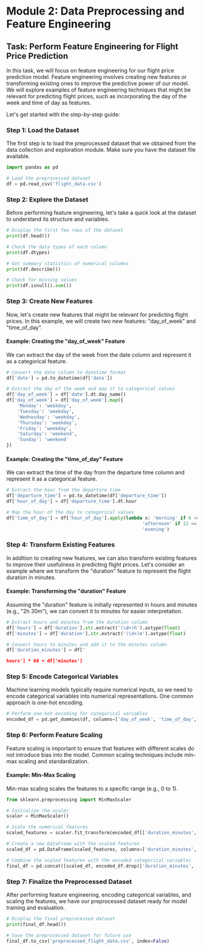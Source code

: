 # Module 2: Data Preprocessing and Feature Engineering

## Task: Perform Feature Engineering for Flight Price Prediction

In this task, we will focus on feature engineering for our flight price prediction model. Feature engineering involves creating new features or transforming existing ones to improve the predictive power of our model. We will explore examples of feature engineering techniques that might be relevant for predicting flight prices, such as incorporating the day of the week and time of day as features.

Let's get started with the step-by-step guide:

### Step 1: Load the Dataset

The first step is to load the preprocessed dataset that we obtained from the data collection and exploration module. Make sure you have the dataset file available.

```python
import pandas as pd

# Load the preprocessed dataset
df = pd.read_csv('flight_data.csv')
```

### Step 2: Explore the Dataset

Before performing feature engineering, let's take a quick look at the dataset to understand its structure and variables.

```python
# Display the first few rows of the dataset
print(df.head())

# Check the data types of each column
print(df.dtypes)

# Get summary statistics of numerical columns
print(df.describe())

# Check for missing values
print(df.isnull().sum())
```

### Step 3: Create New Features

Now, let's create new features that might be relevant for predicting flight prices. In this example, we will create two new features: "day_of_week" and "time_of_day".

#### Example: Creating the "day_of_week" Feature

We can extract the day of the week from the date column and represent it as a categorical feature.

```python
# Convert the date column to datetime format
df['date'] = pd.to_datetime(df['date'])

# Extract the day of the week and map it to categorical values
df['day_of_week'] = df['date'].dt.day_name()
df['day_of_week'] = df['day_of_week'].map({
    'Monday': 'weekday',
    'Tuesday': 'weekday',
    'Wednesday': 'weekday',
    'Thursday': 'weekday',
    'Friday': 'weekday',
    'Saturday': 'weekend',
    'Sunday': 'weekend'
})
```

#### Example: Creating the "time_of_day" Feature

We can extract the time of the day from the departure time column and represent it as a categorical feature.

```python
# Extract the hour from the departure time
df['departure_time'] = pd.to_datetime(df['departure_time'])
df['hour_of_day'] = df['departure_time'].dt.hour

# Map the hour of the day to categorical values
df['time_of_day'] = df['hour_of_day'].apply(lambda x: 'morning' if 6 <= x < 12 else
                                                  'afternoon' if 12 <= x < 18 else
                                                  'evening')
```

### Step 4: Transform Existing Features

In addition to creating new features, we can also transform existing features to improve their usefulness in predicting flight prices. Let's consider an example where we transform the "duration" feature to represent the flight duration in minutes.

#### Example: Transforming the "duration" Feature

Assuming the "duration" feature is initially represented in hours and minutes (e.g., "2h 30m"), we can convert it to minutes for easier interpretation.

```python
# Extract hours and minutes from the duration column
df['hours'] = df['duration'].str.extract('(\d+)h').astype(float)
df['minutes'] = df['duration'].str.extract('(\d+)m').astype(float)

# Convert hours to minutes and add it to the minutes column
df['duration_minutes'] = df['

hours'] * 60 + df['minutes']
```

### Step 5: Encode Categorical Variables

Machine learning models typically require numerical inputs, so we need to encode categorical variables into numerical representations. One common approach is one-hot encoding.

```python
# Perform one-hot encoding for categorical variables
encoded_df = pd.get_dummies(df, columns=['day_of_week', 'time_of_day', 'airline', 'departure_airport', 'arrival_airport'])
```

### Step 6: Perform Feature Scaling

Feature scaling is important to ensure that features with different scales do not introduce bias into the model. Common scaling techniques include min-max scaling and standardization.

#### Example: Min-Max Scaling

Min-max scaling scales the features to a specific range (e.g., 0 to 1).

```python
from sklearn.preprocessing import MinMaxScaler

# Initialize the scaler
scaler = MinMaxScaler()

# Scale the numerical features
scaled_features = scaler.fit_transform(encoded_df[['duration_minutes', 'distance']])

# Create a new DataFrame with the scaled features
scaled_df = pd.DataFrame(scaled_features, columns=['duration_minutes', 'distance'])

# Combine the scaled features with the encoded categorical variables
final_df = pd.concat([scaled_df, encoded_df.drop(['duration_minutes', 'distance'], axis=1)], axis=1)
```

### Step 7: Finalize the Preprocessed Dataset

After performing feature engineering, encoding categorical variables, and scaling the features, we have our preprocessed dataset ready for model training and evaluation.

```python
# Display the final preprocessed dataset
print(final_df.head())

# Save the preprocessed dataset for future use
final_df.to_csv('preprocessed_flight_data.csv', index=False)
```


